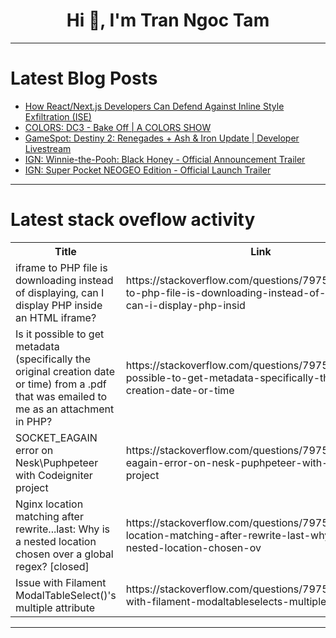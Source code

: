 <h1 align="center">Hi 👋, I'm Tran Ngoc Tam</h1>

---

# Latest Blog Posts 
<!-- BLOG-POST-LIST:START -->
- [How React/Next.js Developers Can Defend Against Inline Style Exfiltration &lpar;ISE&rpar;](https://dev.to/kreshby/how-reactnextjs-developers-can-defend-against-inline-style-exfiltration-ise-1hlo)
- [COLORS: DC3 - Bake Off | A COLORS SHOW](https://dev.to/music_youtube/colors-dc3-bake-off-a-colors-show-3j1)
- [GameSpot: Destiny 2: Renegades + Ash &amp; Iron Update | Developer Livestream](https://dev.to/gg_news/gamespot-destiny-2-renegades-ash-iron-update-developer-livestream-3dnk)
- [IGN: Winnie-the-Pooh: Black Honey - Official Announcement Trailer](https://dev.to/gg_news/ign-winnie-the-pooh-black-honey-official-announcement-trailer-12ea)
- [IGN: Super Pocket NEOGEO Edition - Official Launch Trailer](https://dev.to/gg_news/ign-super-pocket-neogeo-edition-official-launch-trailer-ccg)
<!-- BLOG-POST-LIST:END -->

---

# Latest stack oveflow activity
<table>
  <tr><th>Title</th><th>Link</th></tr>
  <!-- STACKOVERFLOW:START --><tr><td>iframe to PHP file is downloading instead of displaying, can I display PHP inside an HTML iframe?</td><td>https://stackoverflow.com/questions/79759180/iframe-to-php-file-is-downloading-instead-of-displaying-can-i-display-php-insid</td></tr><tr><td>Is it possible to get metadata &lpar;specifically the original creation date or time&rpar; from a .pdf that was emailed to me as an attachment in PHP?</td><td>https://stackoverflow.com/questions/79759173/is-it-possible-to-get-metadata-specifically-the-original-creation-date-or-time</td></tr><tr><td>SOCKET_EAGAIN error on Nesk\Puphpeteer with Codeigniter project</td><td>https://stackoverflow.com/questions/79758987/socket-eagain-error-on-nesk-puphpeteer-with-codeigniter-project</td></tr><tr><td>Nginx location matching after rewrite...last: Why is a nested location chosen over a global regex? [closed]</td><td>https://stackoverflow.com/questions/79758804/nginx-location-matching-after-rewrite-last-why-is-a-nested-location-chosen-ov</td></tr><tr><td>Issue with Filament ModalTableSelect&lpar;&rpar;&#39;s multiple attribute</td><td>https://stackoverflow.com/questions/79758751/issue-with-filament-modaltableselects-multiple-attribute</td></tr><!-- STACKOVERFLOW:END -->
</table>

---


